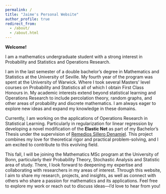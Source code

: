 ```yaml
---
permalink: /
title: "Jaime's Personal Website"
author_profile: true
redirect_from: 
  - /about/
  - /about.html
---
```


**Welcome!**

I am a mathematics undergraduate student with a strong interest in Probability and Statistics and Operations Research. 

I am in the last semester of a double bachelor’s degree in Mathematics and Statistics at the University of Seville. My fourth year of the program was spent at the University of Warwick. Where I took several Masters' level courses on Probability and Statistics all of which I obtain First Class Honours in. My academic interests extend beyond statistical learning and Operations Research to include percolation theory, random graphs, and other areas of probability and discrete mathematics. I am always eager to explore new ideas and expand my knowledge in these domains.

Currently, I am working on the applications of Operations Research in Statistical Learning. Particularly in regularization for linear regression by developing a novel modification of the **Elastic Net** as part of my Bachelor’s Thesis under the supervision of [Remedios Sillero Denamiel](https://www.linkedin.com/in/m%C2%AA-remedios-sillero-denamiel-954425116/). This project combines my love for theoretical rigor and practical problem-solving, and I am excited to contribute to this evolving field.

This fall, I will be joining the Mathematics MSc program at the University of Bonn, particularly their Probability Theory, Stochastic Analysis and Statistic area of study. There, I look forward to deepening my expertise and collaborating with researchers in my areas of interest. Through this website, I aim to share my research, projects, and insights, as well as connect with others who share a passion for mathematics and its applications. Feel free to explore my work or reach out to discuss ideas—I’d love to hear from you!
